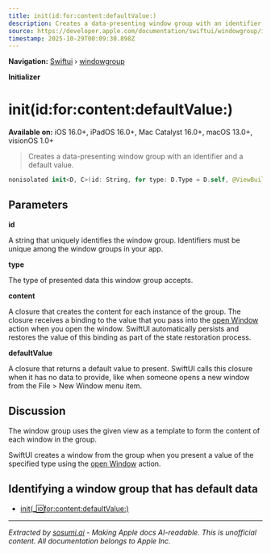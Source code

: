```yaml
---
title: init(id:for:content:defaultValue:)
description: Creates a data-presenting window group with an identifier and a default value.
source: https://developer.apple.com/documentation/swiftui/windowgroup/init(id:for:content:defaultvalue:)
timestamp: 2025-10-29T00:09:30.898Z
---
```


**Navigation:** [Swiftui](/documentation/swiftui) › [windowgroup](/documentation/swiftui/windowgroup)

**Initializer**

# init(id:for:content:defaultValue:)

**Available on:** iOS 16.0+, iPadOS 16.0+, Mac Catalyst 16.0+, macOS 13.0+, visionOS 1.0+

> Creates a data-presenting window group with an identifier and a default value.

```swift
nonisolated init<D, C>(id: String, for type: D.Type = D.self, @ViewBuilder content: @escaping (Binding<D>) -> C, defaultValue: @escaping () -> D) where Content == PresentedWindowContent<D, C>, D : Decodable, D : Encodable, D : Hashable, C : View
```

## Parameters

**id**

A string that uniquely identifies the window group. Identifiers must be unique among the window groups in your app.



**type**

The type of presented data this window group accepts.



**content**

A closure that creates the content for each instance of the group. The closure receives a binding to the value that you pass into the [open Window](/documentation/swiftui/environmentvalues/openwindow) action when you open the window. SwiftUI automatically persists and restores the value of this binding as part of the state restoration process.



**defaultValue**

A closure that returns a default value to present. SwiftUI calls this closure when it has no data to provide, like when someone opens a new window from the File > New Window menu item.



## Discussion

The window group uses the given view as a template to form the content of each window in the group.

SwiftUI creates a window from the group when you present a value of the specified type using the [open Window](/documentation/swiftui/environmentvalues/openwindow) action.

## Identifying a window group that has default data

- [init(_:id:for:content:defaultValue:)](/documentation/swiftui/windowgroup/init(_:id:for:content:defaultvalue:))

---

*Extracted by [sosumi.ai](https://sosumi.ai) - Making Apple docs AI-readable.*
*This is unofficial content. All documentation belongs to Apple Inc.*
